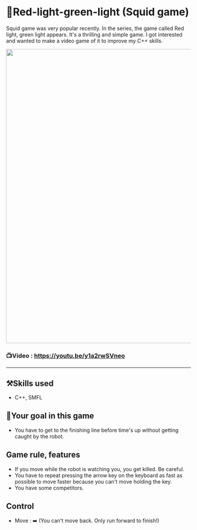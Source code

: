 # 🚥Red-light-green-light (Squid game)
Squid game was very popular recently. In the series, the game called Red light, green light appears. It's a thrilling and simple game. I got interested and wanted to make a video game of it to improve my C++ skills.

<img src="https://user-images.githubusercontent.com/67142421/148660499-dd3b5e63-a2bc-4b17-9c36-49faff18ed68.png" width="600" height="800">

### 📺Video : https://youtu.be/y1a2rwSVneo 
---
## ⚒️Skills used
* C++, SMFL

## 🥅Your goal in this game
* You have to get to the finishing line before time's up without getting caught by the robot.

## Game rule, features
* If you move while the robot is watching you, you get killed. Be careful.
* You have to repeat pressing the arrow key on the keyboard as fast as possible to move faster because you can't move holding the key.
* You have some competitors.

## Control
* Move : ➡️ (You can't move back. Only run forward to finish!)

